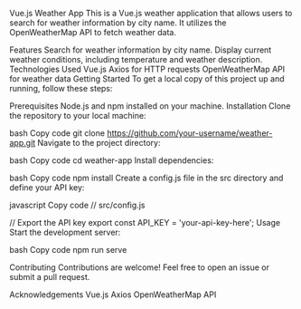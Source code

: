 Vue.js Weather App
This is a Vue.js weather application that allows users to search for weather information by city name. It utilizes the OpenWeatherMap API to fetch weather data.

Features
Search for weather information by city name.
Display current weather conditions, including temperature and weather description.
Technologies Used
Vue.js
Axios for HTTP requests
OpenWeatherMap API for weather data
Getting Started
To get a local copy of this project up and running, follow these steps:

Prerequisites
Node.js and npm installed on your machine.
Installation
Clone the repository to your local machine:

bash
Copy code
git clone https://github.com/your-username/weather-app.git
Navigate to the project directory:

bash
Copy code
cd weather-app
Install dependencies:

bash
Copy code
npm install
Create a config.js file in the src directory and define your API key:

javascript
Copy code
// src/config.js

// Export the API key
export const API_KEY = 'your-api-key-here';
Usage
Start the development server:

bash
Copy code
npm run serve


Contributing
Contributions are welcome! Feel free to open an issue or submit a pull request.

Acknowledgements
Vue.js
Axios
OpenWeatherMap API
